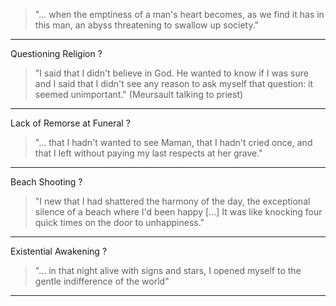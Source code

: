 >"... when the emptiness of a man's heart becomes, as we find it has in this man, an abyss threatening to swallow up society." <!--SR:!2023-08-08,4,270-->

___

Questioning Religion
?
>"I said that I didn't believe in God. He wanted to know if I was sure and I said that I didn't see any reason to ask myself that question: it seemed unimportant." (Meursault talking to priest) <!--SR:!2023-08-08,4,270-->

___

Lack of Remorse at Funeral
?
>"... that I hadn't wanted to see Maman, that I hadn't cried once, and that I left without paying my last respects at her grave." <!--SR:!2023-08-08,4,270-->

___

Beach Shooting
?
> "I new that I had shattered the harmony of the day, the exceptional silence of a beach where I'd been happy \[...] It was like knocking four quick times on the door to unhappiness." <!--SR:!2023-08-08,4,270-->

___
Existential Awakening
?
>"... in that night alive with signs and stars, I opened myself to the gentle indifference of the world" <!--SR:!2023-08-07,3,250-->

___